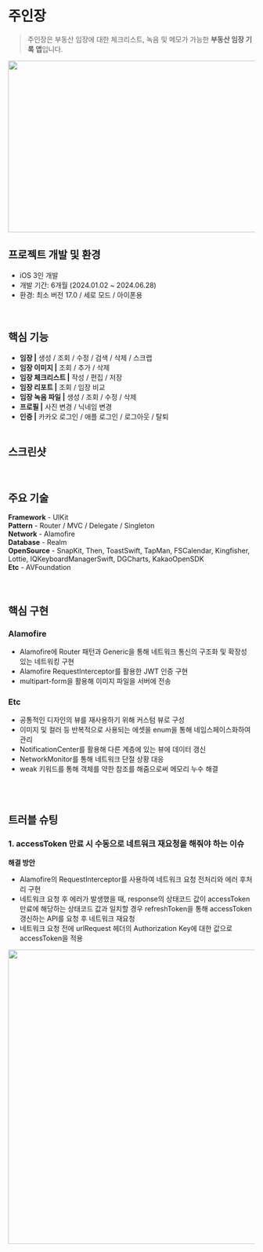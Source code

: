 # 주인장

> 주인장은 부동산 임장에 대한 체크리스트, 녹음 및 메모가 가능한 **부동산 임장 기록 앱**입니다.
<img src=https://github.com/yuzzin0121/iOS/assets/77273340/d5ae930b-1b66-44c6-b4de-3f1222c3b94c width=650 height=350>
<br>




## 프로젝트 개발 및 환경
- iOS 3인 개발
- 개발 기간: 6개월 (2024.01.02 ~ 2024.06.28)
- 환경: 최소 버전 17.0 / 세로 모드 / 아이폰용
<br>


## 핵심 기능 
- **임장 |** 생성 / 조회 / 수정 / 검색 / 삭제 / 스크랩
- **임장 이미지 |** 조회 / 추가 / 삭제
- **임장 체크리스트 |** 작성 / 편집 / 저장
- **임장 리포트 |** 조회 / 임장 비교
- **임장 녹음 파일 |** 생성 / 조회 / 수정 / 삭제
- **프로필 |** 사진 변경 / 닉네임 변경
- **인증 |** 카카오 로그인 / 애플 로그인 / 로그아웃 / 탈퇴
<br><br>

## 스크린샷

<br>


## 주요 기술
**Framework** - UIKit <br>
**Pattern** - Router / MVC / Delegate / Singleton <br>
**Network** - Alamofire <br>
**Database** - Realm <br>
**OpenSource** - SnapKit, Then, ToastSwift, TapMan, FSCalendar, Kingfisher, Lottie, IQKeyboardManagerSwift, DGCharts, KakaoOpenSDK <br>
**Etc** - AVFoundation <br>
<br><br>

## 핵심 구현

### **Alamofire**
- Alamofire에 Router 패턴과 Generic을 통해 네트워크 통신의 구조화 및 확장성 있는 네트워킹 구현
- Alamofire RequestInterceptor를 활용한 JWT 인증 구현
- multipart-form을 활용해 이미지 파일을 서버에 전송

### **Etc**
- 공통적인 디자인의 뷰를 재사용하기 위해 커스텀 뷰로 구성
- 이미지 및 컬러 등 반복적으로 사용되는 에셋을 enum을 통해 네임스페이스화하여 관리
- NotificationCenter를 활용해 다른 계층에 있는 뷰에 데이터 갱신
- NetworkMonitor를 통해 네트워크 단절 상황 대응
- weak 키워드를 통해 객체를 약한 참조를 해줌으로써 메모리 누수 해결

<br><br>

## 트러블 슈팅

### 1. accessToken 만료 시 수동으로 네트워크 재요청을 해줘야 하는 이슈
**해결 방안** 
- Alamofire의 RequestInterceptor를 사용하여 네트워크 요청 전처리와 에러 후처리 구현
- 네트워크 요청 후 에러가 발생했을 때, response의 상태코드 값이 accessToken 만료에 해당하는 상태코드 값과 일치할 경우 refreshToken을 통해 accessToken 갱신하는 API를 요청 후 네트워크 재요청
- 네트워크 요청 전에 urlRequest 헤더의 Authorization Key에 대한 값으로 accessToken을 적용

<img src=https://github.com/yuzzin0121/iOS/assets/77273340/76adabd4-6502-4375-b866-fb037755ba34 width=1130 height=600>

